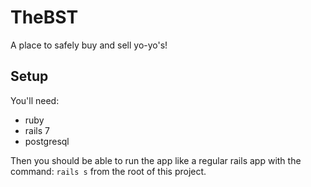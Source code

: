 # TheBST
A place to safely buy and sell yo-yo's!


## Setup

You'll need:

- ruby
- rails 7
- postgresql

Then you should be able to run the app like a regular rails app with the command: `rails s` from the root of this project.
